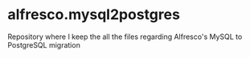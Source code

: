 alfresco.mysql2postgres
=======================

Repository where I keep the all the files regarding Alfresco's MySQL to PostgreSQL migration
